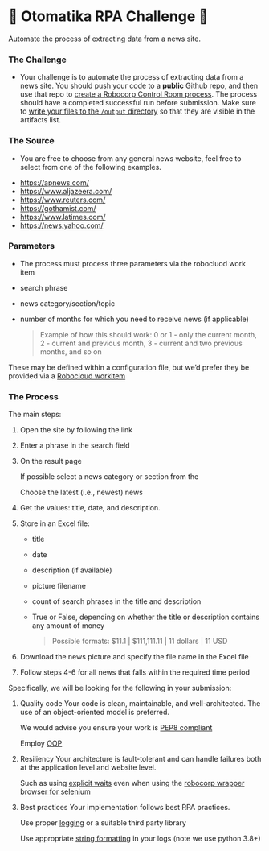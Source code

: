 # 🤖 Otomatika RPA Challenge 🤖
Automate the process of extracting data from a news site.

### The Challenge
* Your challenge is to automate the process of extracting data from a news site.
You should push your code to a **public** Github repo, and then use that repo to [create a Robocorp Control Room process](https://robocorp.com/docs/courses/beginners-course-python/12-running-in-robocorp-cloud). The process should have a completed successful run before submission. Make sure to [write your files to the `/output` directory](https://robocorp.com/docs/courses/beginners-course-python/9-collecting-the-results#saving-the-file-to-the-output-directory) so that they are visible in the artifacts list.

### The Source
* You are free to choose from any general news website, feel free to select from one of the following examples.

- https://apnews.com/
- https://www.aljazeera.com/
- https://www.reuters.com/
- https://gothamist.com/
- https://www.latimes.com/
- https://news.yahoo.com/


### Parameters

* The process must process three parameters via the robocluod work item

- search phrase
- news category/section/topic
- number of months for which you need to receive news (if applicable)
    
    > Example of how this should work: 0 or 1 - only the current month, 2 - current and previous month, 3 - current and two previous months, and so on
    > 

These may be defined within a configuration file, but we’d prefer they be provided via a [Robocloud workitem](https://rpaframework.org/libraries/robocorp_workitems/)


### The Process

The main steps:

1. Open the site by following the link
2. Enter a phrase in the search field
3. On the result page
    
    If possible select a news category or section from the 
    
    Choose the latest (i.e., newest) news
    
4. Get the values: title, date, and description.
5. Store in an Excel file:
    - title
    - date
    - description (if available)
    - picture filename
    - count of search phrases in the title and description
    - True or False, depending on whether the title or description contains any amount of money
        
        > Possible formats: $11.1 | $111,111.11 | 11 dollars | 11 USD
        
6. Download the news picture and specify the file name in the Excel file
7. Follow steps 4-6 for all news that falls within the required time period

Specifically, we will be looking for the following in your submission:

1. Quality code
Your code is clean, maintainable, and well-architected. The use of an object-oriented model is preferred.
    
    We would advise you ensure your work is [PEP8 compliant](https://peps.python.org/pep-0008/)
    
    Employ [OOP](https://peps.python.org/pep-0008/)
    
2. Resiliency
Your architecture is fault-tolerant and can handle failures both at the application level and website level.
    
    Such as using [explicit waits](https://selenium-python.readthedocs.io/waits.html) even when using the [robocorp wrapper browser for selenium](https://rpaframework.org/libraries/browser_selenium/python.html)
    
3. Best practices
Your implementation follows best RPA practices.
    
    Use proper [logging](https://docs.python.org/3/library/logging.html) or a suitable third party library
    
    Use appropriate [string formatting](https://www.digitalocean.com/community/tutorials/python-string-concatenation) in your logs (note we use python 3.8+)